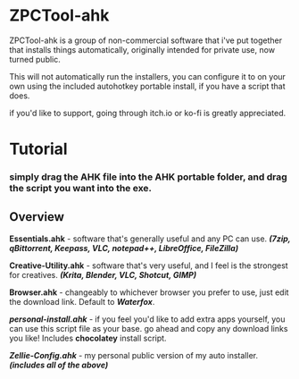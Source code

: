 # ZPCTool-ahk
ZPCTool-ahk is a group of non-commercial software that i've put together that installs things automatically, originally intended for private use, now turned public. 

This will not automatically run the installers, you can configure it to on your own using the included autohotkey portable install, if you have a script that does.

if you'd like to support, going through itch.io or ko-fi is greatly appreciated.

# Tutorial

### simply drag the AHK file into the AHK portable folder, and drag the script you want into the exe.

## Overview
**Essentials.ahk** - software that's generally useful and any PC can use. ***(7zip, qBittorrent, Keepass, VLC, notepad++, LibreOffice, FileZilla)*** 

**Creative-Utility.ahk** - software that's very useful, and I feel is the strongest for creatives. ***(Krita, Blender, VLC, Shotcut, GIMP)***

**Browser.ahk** - changeably to whichever browser you prefer to use, just edit the download link. Default to ***Waterfox***.

***personal-install.ahk*** - if you feel you'd like to add extra apps yourself, you can use this script file as your base. go ahead and copy any download links you like! Includes **chocolatey** install script. 

***Zellie-Config.ahk*** - my personal public version of my auto installer. ***(includes all of the above)***



